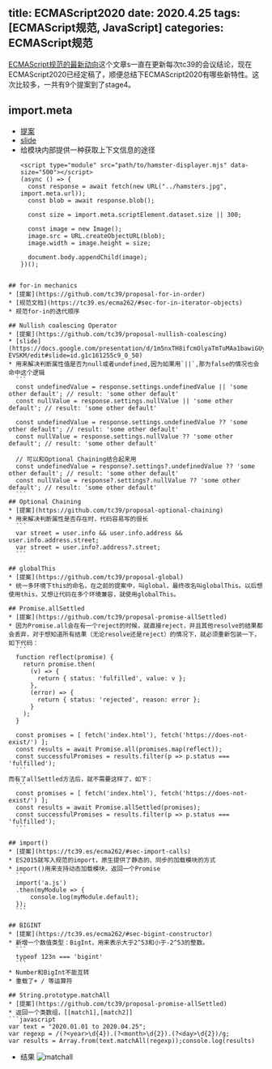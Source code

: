 title: ECMAScript2020
date: 2020.4.25
tags: [ECMAScript规范, JavaScript]
categories: ECMAScript规范
---
[ECMAScript规范的最新动向](http://xiaoxuehua.xyz/blog/2019/07/03/2019-07-03-ECMAScript%E8%A7%84%E8%8C%83%E7%9A%84%E6%9C%80%E6%96%B0%E5%8A%A8%E5%90%91/)这个文章s一直在更新每次tc39的会议结论，现在ECMAScript2020已经定稿了，顺便总结下ECMAScript2020有哪些新特性。这次比较多，一共有9个提案到了stage4。
<!--more-->
## import.meta
  * [提案](https://github.com/tc39/proposal-import-meta)
  * [slide](https://docs.google.com/presentation/d/1dXono-H8VjmihAM9bel1RuPvHoSFOqRZ-WprVWUQ3EI/edit#slide=id.p)
  * 给模块内部提供一种获取上下文信息的途径
    ```
    <script type="module" src="path/to/hamster-displayer.mjs" data-size="500"></script>
    (async () => {
      const response = await fetch(new URL("../hamsters.jpg", import.meta.url));
      const blob = await response.blob();

      const size = import.meta.scriptElement.dataset.size || 300;

      const image = new Image();
      image.src = URL.createObjectURL(blob);
      image.width = image.height = size;

      document.body.appendChild(image);
    })();
  ```

## for-in mechanics
  * [提案](https://github.com/tc39/proposal-for-in-order)
  * [规范文档](https://tc39.es/ecma262/#sec-for-in-iterator-objects)
  * 规范for-in的迭代顺序

## Nullish coalescing Operator
  * [提案](https://github.com/tc39/proposal-nullish-coalescing)
  * [slide](https://docs.google.com/presentation/d/1m5nxTH8ifcmOlyaTmTuMAa1bawiGUyKJzQGlw-EVSKM/edit#slide=id.g1c161255c9_0_50)
  * 用来解决判断属性值是否为null或者undefined,因为如果用`||`,那为false的情况也会命中这个逻辑
    ```
    const undefinedValue = response.settings.undefinedValue || 'some other default'; // result: 'some other default'
    const nullValue = response.settings.nullValue || 'some other default'; // result: 'some other default'

    const undefinedValue = response.settings.undefinedValue ?? 'some other default'; // result: 'some other default'
    const nullValue = response.settings.nullValue ?? 'some other default'; // result: 'some other default'

    // 可以和Optional Chaining结合起来用
    const undefinedValue = response?.settings?.undefinedValue ?? 'some other default'; // result: 'some other default'
    const nullValue = response?.settings?.nullValue ?? 'some other default'; // result: 'some other default'
    ```
## Optional Chaining
  * [提案](https://github.com/tc39/proposal-optional-chaining)
  * 用来解决判断属性是否存在时，代码容易写的很长
    ```
    var street = user.info && user.info.address && user.info.address.street;
    var street = user.info?.address?.street;
    ```

## globalThis
  * [提案](https://github.com/tc39/proposal-global)
  * 统一多环境下this的命名，在之前的提案中，叫global，最终改名叫globalThis。以后想使用this，又想让代码在多个环境兼容，就使用globalThis。

## Promise.allSettled
  * [提案](https://github.com/tc39/proposal-promise-allSettled)
  * 因为Promise.all会在有一个reject的时候，就直接reject，并且其他resolve的结果都会丢弃，对于想知道所有结果（无论resolve还是reject）的情况下，就必须重新包装一下，如下代码：
    ```
    function reflect(promise) {
      return promise.then(
        (v) => {
          return { status: 'fulfilled', value: v };
        },
        (error) => {
          return { status: 'rejected', reason: error };
        }
      );
    }

    const promises = [ fetch('index.html'), fetch('https://does-not-exist/') ];
    const results = await Promise.all(promises.map(reflect));
    const successfulPromises = results.filter(p => p.status === 'fulfilled');
    ```
  而有了allSettled方法后，就不需要这样了，如下：
    ```
    const promises = [ fetch('index.html'), fetch('https://does-not-exist/') ];
    const results = await Promise.allSettled(promises);
    const successfulPromises = results.filter(p => p.status === 'fulfilled');
    ```

## import() 
  * [提案](https://tc39.es/ecma262/#sec-import-calls)
  * ES2015就写入规范的import，原生提供了静态的、同步的加载模块的方式
  * import()用来支持动态加载模块，返回一个Promise  
    ```
    import('a.js')
    .then(myModule => {
        console.log(myModule.default);
    });
    ```

## BIGINT
  * [提案](https://tc39.es/ecma262/#sec-bigint-constructor)
  * 新增一个数值类型：BigInt，用来表示大于2^53和小于-2^53的整数。
    ```
    typeof 123n === 'bigint'
    ```
  * Number和BigInt不能互转
  * 重载了+ / 等运算符

## String.prototype.matchAll
  * [提案](https://github.com/tc39/proposal-promise-allSettled)
  * 返回一个类数组，[[match1],[match2]]
  ```javascript
  var text = "2020.01.01 to 2020.04.25";
  var regexp = /(?<year>\d{4}).(?<month>\d{2}).(?<day>\d{2})/g;
  var results = Array.from(text.matchAll(regexp));console.log(results)
  ```
  * 结果
  ![matchall](matchall.jpg)
